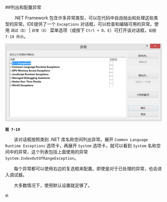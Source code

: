 ##列出和配置异常

&emsp;&emsp;.NET Framework 包含许多异常类型，可以在代码中自由抛出和处理这些类型的异常。IDE提供了一个 `Exceptions` 对话框，可以检查和编辑可用的异常。使用 `调试（D）` | `异常（X）` 菜单选项（或按下 `Ctrl + D，E`）可打开该对话框，`如图 7-19 所示`。

![图 7-19](/assets/7-19.png)

**`图 7-19`**

&emsp;&emsp;该对话框按照类别 .NET 库名称空间列出异常。展开 `Common Language Runtime Exceptions` 选项卡，再展开 `System` 选项卡，就可以看到 `System` 名称空间中的异常，这个列表包括上面使用的异常 `System.IndexOutOfRangeException`。

&emsp;&emsp;每个异常都可以使用右边的复选框来配置。即使是对于已处理的异常，也会进入调试器。

&emsp;&emsp;大多数情况下，使用默认设置就足够了。





🔚